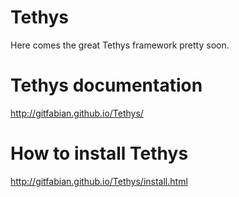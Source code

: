 Tethys
======
Here comes the great Tethys framework pretty soon.

Tethys documentation
====================
http://gitfabian.github.io/Tethys/

How to install Tethys
=====================
http://gitfabian.github.io/Tethys/install.html
